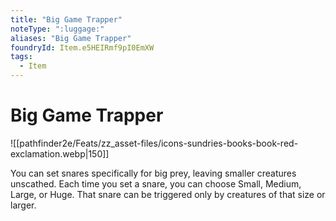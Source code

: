 ```yaml
---
title: "Big Game Trapper"
noteType: ":luggage:"
aliases: "Big Game Trapper"
foundryId: Item.e5HEIRmf9pI0EmXW
tags:
  - Item
---
```


# Big Game Trapper
![[pathfinder2e/Feats/zz_asset-files/icons-sundries-books-book-red-exclamation.webp|150]]

You can set snares specifically for big prey, leaving smaller creatures unscathed. Each time you set a snare, you can choose Small, Medium, Large, or Huge. That snare can be triggered only by creatures of that size or larger.

